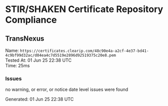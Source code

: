 # STIR/SHAKEN Certificate Repository Compliance

## TransNexus

Name: `https://certificates.clearip.com/48c90e4a-a2cf-4e37-bd41-4c9bf99d32ac/d04ea4c7d5519e2896d92519375c20e8.pem`\
Tested At: 01 Jun 25 22:38 UTC\
Time: 25ms

### Issues

no warning, or error, or notice date level issues were found

Generated: 01 Jun 25 22:38 UTC